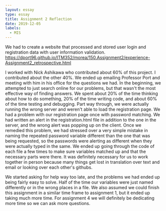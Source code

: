 ```yaml
---
layout: essay
type: essay
title: Assignment 2 Reflection
date: 2019-12-05
labels:
  - MIS
---
```


We had to create a website that processed and stored user login and registration data with user information validation.
https://dport96.github.io/ITM352/morea/150.Assignment2/experience-Assignment2_retrospective.html

I worked with Nick Ashikawa who contributed about 60% of this project. I contributed about the other 40%.
We ended up emailing Professor Port and meeting with him in his office for the questions we had. In the beginning, we attempted to just search online for our problems, but that wasn't the most effective way of finding answers. We spent about 20% of the time thinking about how to do something, 20% of the time writing code, and about 60% of the time testing and debugging. Part way through, we were actually running the wrong server and weren't able to load the registration page. We had a problem with our registration page once with password matching. We had written an alert in the registration.html file in addition to the one in the server, and the wrong alert was popping up on the client. Once we remedied this problem, we had stressed over a very simple mistake in naming the repeated password variable different than the one that was being requested, so the passwords were alerting as different when they were actually typed in the same. We ended up going through the code of each file a few times to make sure variables matched up and that the necessary parts were there. It was definitely necessary for us to work together in person because many things get lost in translation over text and email or looking over each other's githubs.

We started asking for help way too late, and the problems we had ended up being fairly easy to solve. Half of the time our variables were just named differently or in the wrong places in a file. We also assumed we could finish this assignment in a similar time frame to assignment 1, but it ended up taking much more time. For assignment 4 we will definitely be dedicating more time so we can ask more questions.
